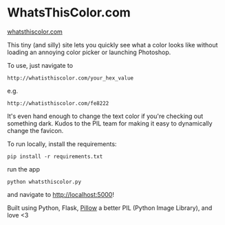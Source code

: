 WhatsThisColor.com
===
[whatsthiscolor.com](http://whatsthiscolor.com)


This tiny (and silly) site lets you quickly see what a color looks like without loading an annoying color picker or launching Photoshop.

To use, just navigate to
    
    http://whatisthiscolor.com/your_hex_value
    
e.g.

    http://whatisthiscolor.com/fe8222
    
It's even hand enough to change the text color if you're checking out something dark. Kudos to the PIL team for making it easy to dynamically change the favicon.

To run locally, install the requirements:

    pip install -r requirements.txt
    
run the app

    python whatsthiscolor.py
    
and navigate to [http://localhost:5000](http://localhost:5000)!

Built using Python, Flask, [Pillow](https://github.com/python-imaging/Pillow) a better PIL (Python Image Library), and love <3